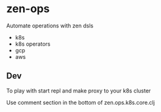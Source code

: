 # zen-ops

Automate operations with zen dsls

* k8s
* k8s operators
* gcp
* aws


## Dev

To play with start repl and make proxy to your k8s cluster

Use comment section in the bottom of zen.ops.k8s.core.clj
